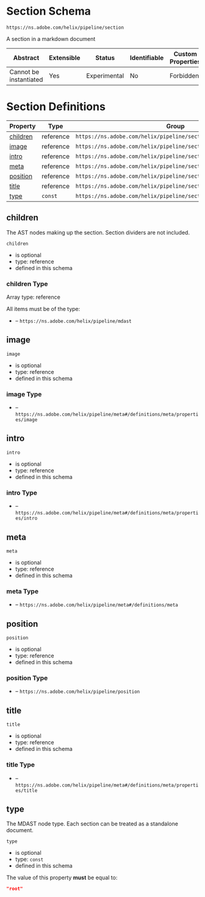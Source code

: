 
# Section Schema

```
https://ns.adobe.com/helix/pipeline/section
```

A section in a markdown document

| Abstract | Extensible | Status | Identifiable | Custom Properties | Additional Properties | Defined In |
|----------|------------|--------|--------------|-------------------|-----------------------|------------|
| Cannot be instantiated | Yes | Experimental | No | Forbidden | Permitted | [section.schema.json](section.schema.json) |

# Section Definitions

| Property | Type | Group |
|----------|------|-------|
| [children](#children) | reference | `https://ns.adobe.com/helix/pipeline/section#/definitions/section` |
| [image](#image) | reference | `https://ns.adobe.com/helix/pipeline/section#/definitions/section` |
| [intro](#intro) | reference | `https://ns.adobe.com/helix/pipeline/section#/definitions/section` |
| [meta](#meta) | reference | `https://ns.adobe.com/helix/pipeline/section#/definitions/section` |
| [position](#position) | reference | `https://ns.adobe.com/helix/pipeline/section#/definitions/section` |
| [title](#title) | reference | `https://ns.adobe.com/helix/pipeline/section#/definitions/section` |
| [type](#type) | `const` | `https://ns.adobe.com/helix/pipeline/section#/definitions/section` |

## children

The AST nodes making up the section. Section dividers are not included.

`children`

* is optional
* type: reference
* defined in this schema

### children Type


Array type: reference

All items must be of the type:
* []() – `https://ns.adobe.com/helix/pipeline/mdast`








## image


`image`

* is optional
* type: reference
* defined in this schema

### image Type


* []() – `https://ns.adobe.com/helix/pipeline/meta#/definitions/meta/properties/image`





## intro


`intro`

* is optional
* type: reference
* defined in this schema

### intro Type


* []() – `https://ns.adobe.com/helix/pipeline/meta#/definitions/meta/properties/intro`





## meta


`meta`

* is optional
* type: reference
* defined in this schema

### meta Type


* []() – `https://ns.adobe.com/helix/pipeline/meta#/definitions/meta`





## position


`position`

* is optional
* type: reference
* defined in this schema

### position Type


* []() – `https://ns.adobe.com/helix/pipeline/position`





## title


`title`

* is optional
* type: reference
* defined in this schema

### title Type


* []() – `https://ns.adobe.com/helix/pipeline/meta#/definitions/meta/properties/title`





## type

The MDAST node type. Each section can be treated as a standalone document.

`type`

* is optional
* type: `const`
* defined in this schema

The value of this property **must** be equal to:

```json
"root"
```




